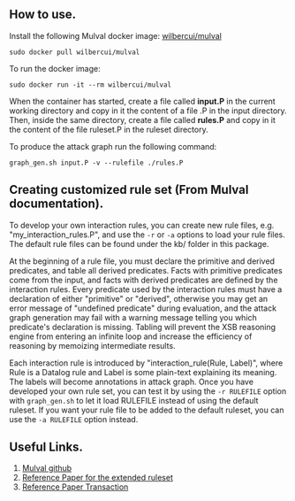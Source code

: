 ## How to use.

Install the following Mulval docker image: [wilbercui/mulval][1]
```
sudo docker pull wilbercui/mulval
```

To run the docker image:
```
sudo docker run -it --rm wilbercui/mulval
```

When the container has started, create a file called **input.P** in the current working directory and copy in it the content of a file .P in the input directory. Then, inside the same directory, create a file called **rules.P** and copy in it the content of the file ruleset.P in the ruleset directory.

To produce the attack graph run the following command:
```
graph_gen.sh input.P -v --rulefile ./rules.P
```

## Creating customized rule set (From Mulval documentation).

To develop your own interaction rules, you can create new rule files, e.g. "my_interaction_rules.P", and use the `-r` or `-a` options to load your rule files. The default rule files can be found under the kb/ folder in this package.

At the beginning of a rule file, you must declare the primitive and derived predicates, and table all derived predicates. Facts with primitive predicates come from the input, and facts with derived predicates are defined by the interaction rules. Every predicate used by the interaction rules must have a declaration of either "primitive" or "derived", otherwise you may get an error message of "undefined predicate" during evaluation, and the attack graph generation may fail with a warning message telling you which predicate's declaration is missing. Tabling will prevent the XSB reasoning engine from entering an infinite loop and increase the efficiency of reasoning by memoizing intermediate results.

Each interaction rule is introduced by "interaction_rule(Rule, Label)", where Rule is a Datalog rule and Label is some plain-text explaining its meaning. The labels will become annotations in attack graph. 
Once you have developed your own rule set, you can test it by using the `-r RULEFILE` option with `graph_gen.sh` to let it load RULEFILE instead of using the default ruleset. If you want your rule file to be added to the default ruleset, you can use the `-a RULEFILE` option instead.

## Useful Links.
1. [Mulval github][2]
2. [Reference Paper for the extended ruleset][3]
3. [Reference Paper Transaction][4]

[1]: https://hub.docker.com/r/wilbercui/mulval
[2]: https://github.com/risksense/mulval/tree/master
[3]: https://arxiv.org/pdf/1906.09786.pdf
[4]: https://ieeexplore.ieee.org/stamp/stamp.jsp?tp=&arnumber=9277665